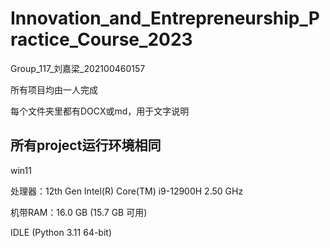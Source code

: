 # Innovation_and_Entrepreneurship_Practice_Course_2023
Group_117_刘嘉梁_202100460157

所有项目均由一人完成

每个文件夹里都有DOCX或md，用于文字说明

## 所有project运行环境相同

win11 

处理器：12th Gen Intel(R) Core(TM) i9-12900H   2.50 GHz

机带RAM：16.0 GB (15.7 GB 可用)

IDLE (Python 3.11 64-bit)
